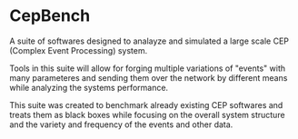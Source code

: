 # CepBench

A suite of softwares designed to analayze and simulated a large scale CEP (Complex Event Processing) system.

Tools in this suite will allow for forging multiple variations of "events" with many parameteres and sending them over the network by different means while analyzing the systems performance.

This suite was created to benchmark already existing CEP softwares and treats them as black boxes while focusing on the overall system structure and the variety and frequency of the events and other data.
